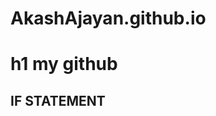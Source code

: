 # AkashAjayan.github.io
# h1 my github

## IF STATEMENT
<body>
<script>
var a=12;
if(a==12)
document.write("you entered"+a);
</script>
</body>
</html>
  
